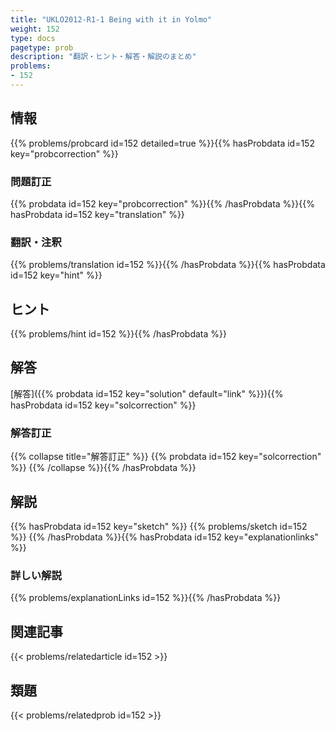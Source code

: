 ```yaml
---
title: "UKLO2012-R1-1 Being with it in Yolmo"
weight: 152
type: docs
pagetype: prob
description: "翻訳・ヒント・解答・解説のまとめ"
problems: 
- 152
---
```


## 情報

{{% problems/probcard id=152 detailed=true %}}{{% hasProbdata id=152 key="probcorrection" %}}

### 問題訂正

{{% probdata id=152 key="probcorrection" %}}{{% /hasProbdata %}}{{% hasProbdata id=152 key="translation" %}}

### 翻訳・注釈

{{% problems/translation id=152 %}}{{% /hasProbdata %}}{{% hasProbdata id=152 key="hint" %}}

## ヒント

{{% problems/hint id=152 %}}{{% /hasProbdata %}}

## 解答

[解答]({{% probdata id=152 key="solution" default="link" %}}){{% hasProbdata id=152 key="solcorrection" %}}

### 解答訂正

{{% collapse title="解答訂正" %}}
{{% probdata id=152 key="solcorrection" %}}
{{% /collapse %}}{{% /hasProbdata %}}

## 解説

{{% hasProbdata id=152 key="sketch" %}}
{{% problems/sketch id=152 %}}
{{% /hasProbdata %}}{{% hasProbdata id=152 key="explanationlinks" %}}

### 詳しい解説

{{% problems/explanationLinks id=152 %}}{{% /hasProbdata %}}

## 関連記事

{{< problems/relatedarticle id=152 >}}

## 類題

{{< problems/relatedprob id=152 >}}
